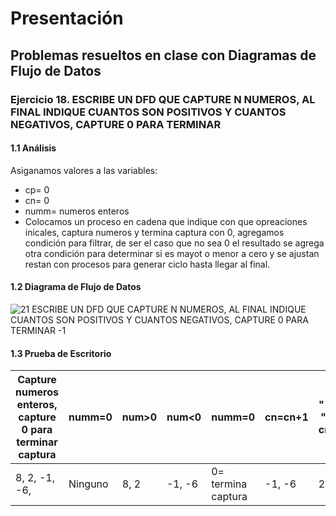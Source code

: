 # Presentación
## Problemas resueltos en clase con Diagramas de Flujo de Datos
### Ejercicio 18. ESCRIBE UN DFD QUE CAPTURE N NUMEROS, AL FINAL INDIQUE CUANTOS SON POSITIVOS Y CUANTOS NEGATIVOS, CAPTURE 0 PARA TERMINAR
#### 1.1 Análisis
Asiganamos valores a las variables:
- cp= 0
- cn= 0
- numm= numeros enteros
- Colocamos un proceso en cadena que indique con que opreaciones inicales, captura numeros y termina captura con 0, agregamos condición para filtrar, de ser el caso que no sea 0 el resultado se agrega otra condición para determinar si es mayot o menor a cero y se ajustan restan con procesos para generar ciclo hasta llegar al final.

#### 1.2 Diagrama de Flujo de Datos

![21  ESCRIBE UN DFD QUE CAPTURE N NUMEROS, AL FINAL INDIQUE CUANTOS SON POSITIVOS Y CUANTOS NEGATIVOS, CAPTURE 0 PARA TERMINAR -1](https://user-images.githubusercontent.com/112590329/191192954-d4cdc3f2-11ee-43c6-89ad-a58f17fbbc5d.png)

#### 1.3 Prueba de Escritorio
| Capture numeros enteros, capture 0 para terminar captura| numm=0 | num>0| num<0 | numm=0            | cn=cn+1| "-", cn | cp=cp+1 | "+" cp |
|---------------------------------------------------------|--------|------|-------|-------------------|--------|---------|---------|--------|
| 8, 2, -1, -6,                                           | Ninguno| 8, 2 | -1, -6| 0= termina captura| -1, -6 | 2       | 8, 2    | 2      |
